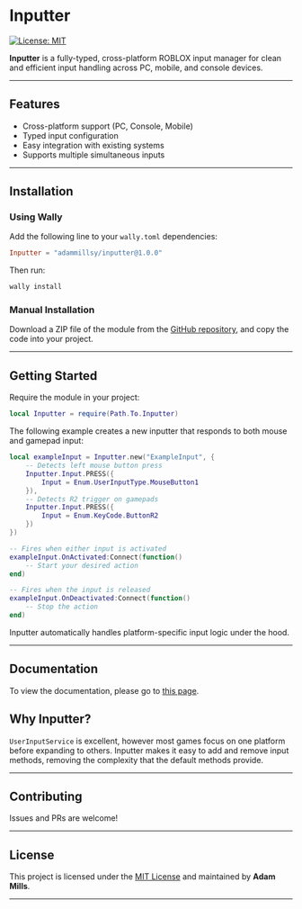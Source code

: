 # Inputter

[![License: MIT](https://img.shields.io/badge/License-MIT-yellow.svg)](https://choosealicense.com/licenses/mit/)

**Inputter** is a fully-typed, cross-platform ROBLOX input manager for clean and efficient input handling across PC, mobile, and console devices.

---

## Features

- Cross-platform support (PC, Console, Mobile)  
- Typed input configuration  
- Easy integration with existing systems  
- Supports multiple simultaneous inputs  

---

## Installation

### Using Wally

Add the following line to your `wally.toml` dependencies:

```toml
Inputter = "adammillsy/inputter@1.0.0"
```

Then run:

```sh
wally install
```

### Manual Installation

Download a ZIP file of the module from the [GitHub repository](https://github.com/AdamMillsy/Inputter), and copy the code into your project.

---

## Getting Started

Require the module in your project:

```lua
local Inputter = require(Path.To.Inputter)
```

The following example creates a new inputter that responds to both mouse and gamepad input:

```lua
local exampleInput = Inputter.new("ExampleInput", {
    -- Detects left mouse button press
    Inputter.Input.PRESS({
        Input = Enum.UserInputType.MouseButton1
    }),
    -- Detects R2 trigger on gamepads
    Inputter.Input.PRESS({
        Input = Enum.KeyCode.ButtonR2
    })
})

-- Fires when either input is activated
exampleInput.OnActivated:Connect(function()
    -- Start your desired action
end)

-- Fires when the input is released
exampleInput.OnDeactivated:Connect(function()
    -- Stop the action
end)
```

Inputter automatically handles platform-specific input logic under the hood.

---

## Documentation

To view the documentation, please go to [this page](https://adammillsy.github.io/Inputter/).

## Why Inputter?

`UserInputService` is excellent, however most games focus on one platform before expanding to others. Inputter makes it easy to add and remove input methods, removing the complexity that the default methods provide.

---

## Contributing

Issues and PRs are welcome!

---

## License

This project is licensed under the [MIT License](https://choosealicense.com/licenses/mit/) and maintained by **Adam Mills**.

---


